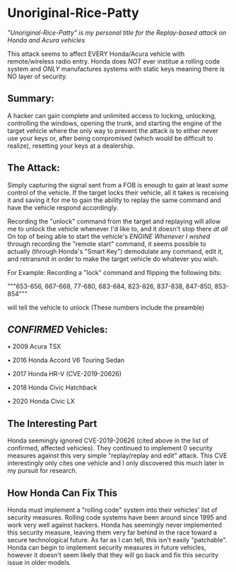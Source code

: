 # Unoriginal-Rice-Patty

*"Unoriginal-Rice-Patty" is my personal title for the Replay-based attack on Honda and Acura vehicles*

This attack seems to affect EVERY Honda/Acura vehicle with remote/wireless radio entry. Honda does *NOT* ever institue a rolling code system and *ONLY* manufactures systems with static keys meaning there is NO layer of security.

## Summary:
A hacker can gain complete and unlimited access to locking, unlocking, controlling the windows, opening the trunk, and starting the engine of the target vehicle where the only way to prevent the attack is to either never use your keys or, after being compromised (which would be difficult to realize), resetting your keys at a
dealership.

## The Attack:
Simply capturing the signal sent from a FOB is enough to gain at least *some* control of the vehicle. If the target locks their vehicle, all it takes is
receiving it and saving it for me to gain the ability to replay the same command and have the vehicle respond accordingly.

Recording the "unlock" command from the target and replaying will allow me to unlock the vehicle whenever I'd like to, and it doesn't stop there *at all*
On top of being able to start the vehicle's *ENGINE* *Whenever I wished* through recording the "remote start" command, it seems possible to actually (through Honda's "Smart Key") demodulate any command, edit it, and retransmit in order to make the target vehicle do whatever you wish.

For Example:
Recording a "lock" command and flipping the following bits: 

"""653-656, 667-668, 77-680, 683-684, 823-826, 837-838, 847-850, 853-854"""

will tell the vehicle to unlock (These numbers include the preamble)

## *CONFIRMED* Vehicles:

• 2009 Acura TSX

• 2016 Honda Accord V6 Touring Sedan

• 2017 Honda HR-V (CVE-2019-20626)

• 2018 Honda Civic Hatchback

• 2020 Honda Civic LX


## The Interesting Part
Honda seemingly ignored CVE-2019-20626 (cited above in the list of confirmed, affected vehicles). They continued to implement 0 security measures against
this very simple "replay/replay and edit" attack. This CVE interestingly only cites one vehicle and I only discovered this much later in my pursuit for
research. 

## How Honda Can Fix This
Honda must implement a "rolling code" system into their vehicles' list of security measures. Rolling code systems have been around since 1995 and
work very well against hackers. Honda has seemingly never implemented this security measure, leaving them very far behind in the race toward a secure
technological future. As far as I can tell, this isn't easily "patchable". Honda can begin to implement security measures in future vehicles, however
it doesn't seem likely that they will go back and fix this security issue in older models.
